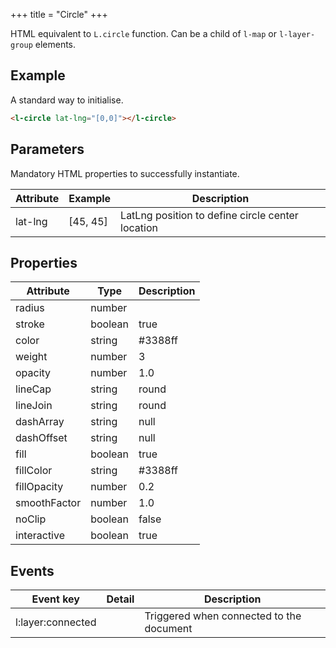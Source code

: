 +++
title = "Circle"
+++

HTML equivalent to `L.circle` function.
Can be a child of `l-map` or `l-layer-group` elements.

## Example

A standard way to initialise.

```html
<l-circle lat-lng="[0,0]"></l-circle>
```

## Parameters

Mandatory HTML properties to successfully instantiate.

| Attribute | Example | Description |
| -- | -- | -- |
| lat-lng | [45, 45] | LatLng position to define circle center location |

## Properties

| Attribute    | Type    | Description |
| --           | --      | --          |
| radius       | number  |             |
| stroke       | boolean | true        |
| color        | string  | #3388ff     |
| weight       | number  | 3           |
| opacity      | number  | 1.0         |
| lineCap      | string  | round       |
| lineJoin     | string  | round       |
| dashArray    | string  | null        |
| dashOffset   | string  | null        |
| fill         | boolean | true        |
| fillColor    | string  | #3388ff     |
| fillOpacity  | number  | 0.2         |
| smoothFactor | number  | 1.0         |
| noClip       | boolean | false       |
| interactive  | boolean | true        |

## Events

| Event key | Detail | Description |
| -- | -- | -- |
| l:layer:connected | | Triggered when connected to the document |



